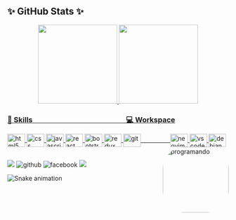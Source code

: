 ## ✨ GitHub Stats ✨
<!--
**OmarDavidF/OmarDavidF** is a ✨ _special_ ✨ repository because its `README.md` (this file) appears on your GitHub profile.
Here are some ideas to get you started:
- 🔭 I’m currently working on ...
- 🌱 I’m currently learning ...
- 👯 I’m looking to collaborate on ...
- 🤔 I’m looking for help with ...
- 💬 Ask me about ...
- 📫 How to reach me: ...
- 😄 Pronouns: ...
- ⚡ Fun fact: ...
-->

<div align="center">
  <a href="https://github.com/OmarDavidF">
  <img height="180em" src="https://github-readme-stats.vercel.app/api?username=OmarDavidF&show_icons=true&theme=radical&include_all_commits=true&count_private=true"/>
  <img height="180em" src="https://github-readme-stats.vercel.app/api/top-langs/?username=OmarDavidF&layout=compact&langs_count=7&theme=radical"/>
</div>

<h3>🚀 Skills &nbsp;&nbsp;&nbsp;&nbsp;&nbsp;&nbsp;&nbsp;&nbsp;&nbsp;&nbsp;&nbsp;&nbsp;&nbsp;&nbsp;&nbsp;&nbsp;&nbsp;&nbsp;&nbsp;&nbsp;&nbsp;&nbsp;&nbsp;&nbsp;&nbsp;&nbsp;&nbsp;&nbsp;&nbsp;&nbsp;&nbsp;&nbsp;&nbsp;&nbsp;&nbsp;&nbsp;&nbsp;&nbsp;&nbsp;&nbsp;&nbsp;&nbsp;&nbsp;&nbsp;&nbsp;&nbsp;&nbsp;&nbsp;&nbsp;&nbsp;&nbsp;&nbsp;&nbsp;
💻 Workspace</h3>
  
 <div style="display: inline_block">
  <img align="center" height="30" width="40" alt="html5" src="https://cdn.jsdelivr.net/gh/devicons/devicon/icons/html5/html5-original.svg"/>
  <img align="center" height="30" width="40" alt="css" src="https://cdn.jsdelivr.net/gh/devicons/devicon/icons/css3/css3-original.svg"/>
  <img align="center" height="30" width="40" alt="javascript" src="https://cdn.jsdelivr.net/gh/devicons/devicon/icons/javascript/javascript-original.svg"/>
  <img align="center" height="30" width="40" alt="react" src="https://cdn.jsdelivr.net/gh/devicons/devicon/icons/react/react-original.svg"/>
  <img align="center" height="30" width="40" alt="bootstrap" src="https://cdn.jsdelivr.net/gh/devicons/devicon/icons/bootstrap/bootstrap-original.svg"/>
  <img align="center" height="30" width="40" alt="redux" src="https://cdn.jsdelivr.net/gh/devicons/devicon/icons/redux/redux-original.svg"/>
  <img align="center" height="30" width="40" alt="git" src="https://cdn.jsdelivr.net/gh/devicons/devicon/icons/git/git-original.svg"/> 
  &nbsp;&nbsp;&nbsp;&nbsp;&nbsp;&nbsp;&nbsp;&nbsp;&nbsp;&nbsp;&nbsp;&nbsp;&nbsp;&nbsp;&nbsp;                                                                         <img align="center" height="30" width="40" alt="neovim" src="https://cdn.jsdelivr.net/gh/devicons/devicon/icons/vim/vim-original.svg"/> 
  <img align="center" height="30" width="40" alt="vscode" src="https://cdn.jsdelivr.net/gh/devicons/devicon/icons/visualstudio/visualstudio-plain.svg"/>
  <img align="center" height="30" width="40" alt="debian"  src= "https://cdn.jsdelivr.net/gh/devicons/devicon/icons/debian/debian-original-wordmark.svg"/>
  <img align="right" alt="programando" height="150" style="border-radius:50px;" src="https://media.giphy.com/media/ukMiDlCmdv2og/giphy.gif">
</div> 
  
  ##
  
<div> 
   <a href="https://www.linkedin.com/in/omar-david-forero-gallego-5b2716203" target="_blank"><img src="https://img.shields.io/badge/-LinkedIn-%230077B5?style=for-the-   badge&logo=linkedin&logoColor=white" target="_blank"></a>
  <img  target="_blank" alt="github" src="https://img.shields.io/badge/GitHub-100000?style=for-the-badge&logo=github&logoColor=white"/>
  <img  target="_blank" alt="facebook" src="https://img.shields.io/badge/Facebook-1877F2?style=for-the-badge&logo=facebook&logoColor=white"/>
  <a href = "mailto:contatorafaballerini@gmail.com"><img src="https://img.shields.io/badge/-Gmail-%23333?style=for-the-badge&logo=gmail&logoColor=white" target="_blank"></a>
 
  ![Snake animation](https://github.com/OmarDavidF/OmarDavidF/blob/output/github-contribution-grid-snake.svg)
 
</div>

